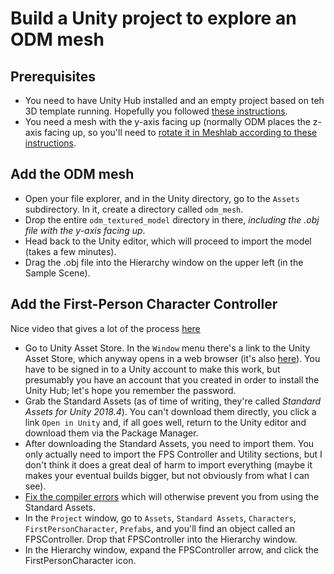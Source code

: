 # Build a Unity project to explore an ODM mesh

## Prerequisites
- You need to have Unity Hub installed and an empty project based on teh 3D template running. Hopefully you followed [these instructions](/script/unity_setup.md).
- You need a mesh with the y-axis facing up (normally ODM places the z-axis facing up, so you'll need to [rotate it in Meshlab according to these instructions](/script/rotate_mesh_in_meshlab.md).

## Add the ODM mesh
- Open your file explorer, and in the Unity directory, go to the ```Assets``` subdirectory. In it, create a directory called ```odm_mesh```.
- Drop the entire ```odm_textured_model``` directory in there, _including the .obj file with the y-axis facing up_.
- Head back to the Unity editor, which will proceed to import the model (takes a few minutes).
- Drag the .obj file into the Hierarchy window on the upper left (in the Sample Scene).

## Add the First-Person Character Controller
Nice video that gives a lot of the process [here](https://www.youtube.com/watch?v=Gxmx69QVuRY)
- Go to Unity Asset Store. In the ```Window``` menu there's a link to the Unity Asset Store, which anyway opens in a web browser (it's also [here](https://assetstore.unity.com/)). You have to be signed in to a Unity account to make this work, but presumably you have an account that you created in order to install the Unity Hub; let's hope you remember the password.
- Grab the Standard Assets (as of time of writing, they're called _Standard Assets for Unity 2018.4_). You can't download them directly, you click a link ```Open in Unity``` and, if all goes well, return to the Unity editor and download them via the Package Manager.
- After downloading the Standard Assets, you need to import them. You only actually need to import the FPS Controller and Utility sections, but I don't think it does a great deal of harm to import everything (maybe it makes your eventual builds bigger, but not obviously from what I can see). 
- [Fix the compiler errors](/script/fix_standard_asset_compiler_errors.md) which will otherwise prevent you from using the Standard Assets.
- In the ```Project``` window, go to ```Assets```, ```Standard Assets```, ```Characters```, ```FirstPersonCharacter```, ```Prefabs```, and you'll find an object called an FPSController. Drop that FPSController into the Hierarchy window.
- In the Hierarchy window, expand the FPSController arrow, and click the FirstPersonCharacter icon.


